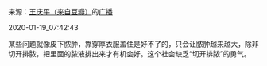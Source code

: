 来源：[王庆平（来自豆瓣）](https://www.douban.com/people/71831647/)的[广播](https://www.douban.com/people/71831647/status/2766868920/)


2020-01-19_07:42:43


某些问题就像皮下脓肿，靠穿厚衣服盖住是好不了的，只会让脓肿越来越大，除非切开排脓，把里面的脓液排出来才有机会好。这个社会缺乏“切开排脓”的勇气。
